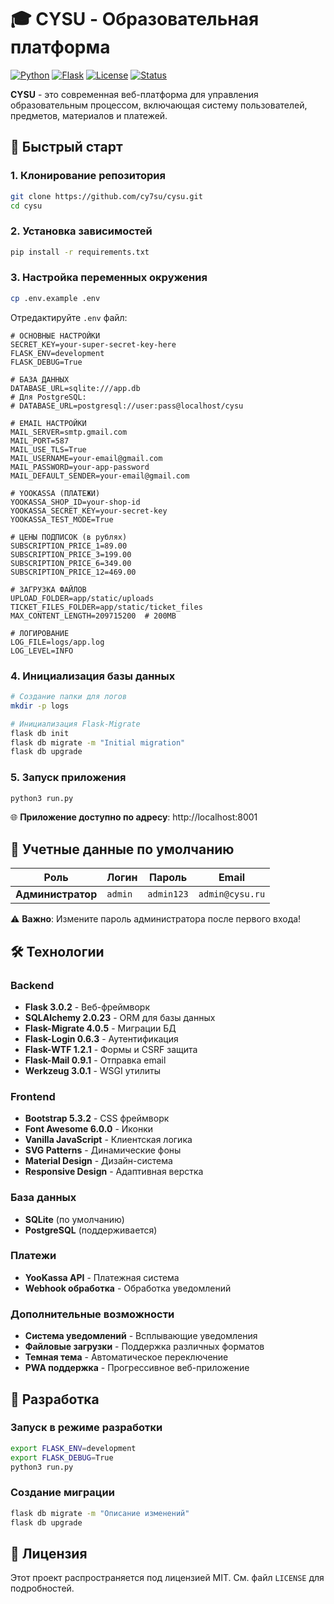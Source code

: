 # 🎓 CYSU - Образовательная платформа

[![Python](https://img.shields.io/badge/Python-3.8+-blue.svg)](https://python.org)
[![Flask](https://img.shields.io/badge/Flask-3.0.2-green.svg)](https://flask.palletsprojects.com)
[![License](https://img.shields.io/badge/License-MIT-yellow.svg)](LICENSE)
[![Status](https://img.shields.io/badge/Status-Active-brightgreen.svg)](https://cysu.ru)

**CYSU** - это современная веб-платформа для управления образовательным процессом, включающая систему пользователей, предметов, материалов и платежей.

## 🚀 Быстрый старт

### 1. Клонирование репозитория
```bash
git clone https://github.com/cy7su/cysu.git
cd cysu
```

### 2. Установка зависимостей
```bash
pip install -r requirements.txt
```

### 3. Настройка переменных окружения
```bash
cp .env.example .env
```

Отредактируйте `.env` файл:

```env
# ОСНОВНЫЕ НАСТРОЙКИ
SECRET_KEY=your-super-secret-key-here
FLASK_ENV=development
FLASK_DEBUG=True

# БАЗА ДАННЫХ
DATABASE_URL=sqlite:///app.db
# Для PostgreSQL:
# DATABASE_URL=postgresql://user:pass@localhost/cysu

# EMAIL НАСТРОЙКИ
MAIL_SERVER=smtp.gmail.com
MAIL_PORT=587
MAIL_USE_TLS=True
MAIL_USERNAME=your-email@gmail.com
MAIL_PASSWORD=your-app-password
MAIL_DEFAULT_SENDER=your-email@gmail.com

# YOOKASSA (ПЛАТЕЖИ)
YOOKASSA_SHOP_ID=your-shop-id
YOOKASSA_SECRET_KEY=your-secret-key
YOOKASSA_TEST_MODE=True

# ЦЕНЫ ПОДПИСОК (в рублях)
SUBSCRIPTION_PRICE_1=89.00
SUBSCRIPTION_PRICE_3=199.00
SUBSCRIPTION_PRICE_6=349.00
SUBSCRIPTION_PRICE_12=469.00

# ЗАГРУЗКА ФАЙЛОВ
UPLOAD_FOLDER=app/static/uploads
TICKET_FILES_FOLDER=app/static/ticket_files
MAX_CONTENT_LENGTH=209715200  # 200MB

# ЛОГИРОВАНИЕ
LOG_FILE=logs/app.log
LOG_LEVEL=INFO
```

### 4. Инициализация базы данных
```bash
# Создание папки для логов
mkdir -p logs

# Инициализация Flask-Migrate
flask db init
flask db migrate -m "Initial migration"
flask db upgrade
```

### 5. Запуск приложения
```bash
python3 run.py
```

🌐 **Приложение доступно по адресу**: http://localhost:8001

## 👤 Учетные данные по умолчанию

|       Роль        |  Логин  |   Пароль   |      Email      |
|-------------------|---------|------------|-----------------|
| **Администратор** | `admin` | `admin123` | `admin@cysu.ru` |

⚠️ **Важно**: Измените пароль администратора после первого входа!


## 🛠️ Технологии

### Backend
- **Flask 3.0.2** - Веб-фреймворк
- **SQLAlchemy 2.0.23** - ORM для базы данных
- **Flask-Migrate 4.0.5** - Миграции БД
- **Flask-Login 0.6.3** - Аутентификация
- **Flask-WTF 1.2.1** - Формы и CSRF защита
- **Flask-Mail 0.9.1** - Отправка email
- **Werkzeug 3.0.1** - WSGI утилиты

### Frontend
- **Bootstrap 5.3.2** - CSS фреймворк
- **Font Awesome 6.0.0** - Иконки
- **Vanilla JavaScript** - Клиентская логика
- **SVG Patterns** - Динамические фоны
- **Material Design** - Дизайн-система
- **Responsive Design** - Адаптивная верстка

### База данных
- **SQLite** (по умолчанию)
- **PostgreSQL** (поддерживается)

### Платежи
- **YooKassa API** - Платежная система
- **Webhook обработка** - Обработка уведомлений

### Дополнительные возможности
- **Система уведомлений** - Всплывающие уведомления
- **Файловые загрузки** - Поддержка различных форматов
- **Темная тема** - Автоматическое переключение
- **PWA поддержка** - Прогрессивное веб-приложение

## 🔧 Разработка

### Запуск в режиме разработки
```bash
export FLASK_ENV=development
export FLASK_DEBUG=True
python3 run.py
```

### Создание миграции
```bash
flask db migrate -m "Описание изменений"
flask db upgrade
```

## 📄 Лицензия

Этот проект распространяется под лицензией MIT. См. файл `LICENSE` для подробностей.
